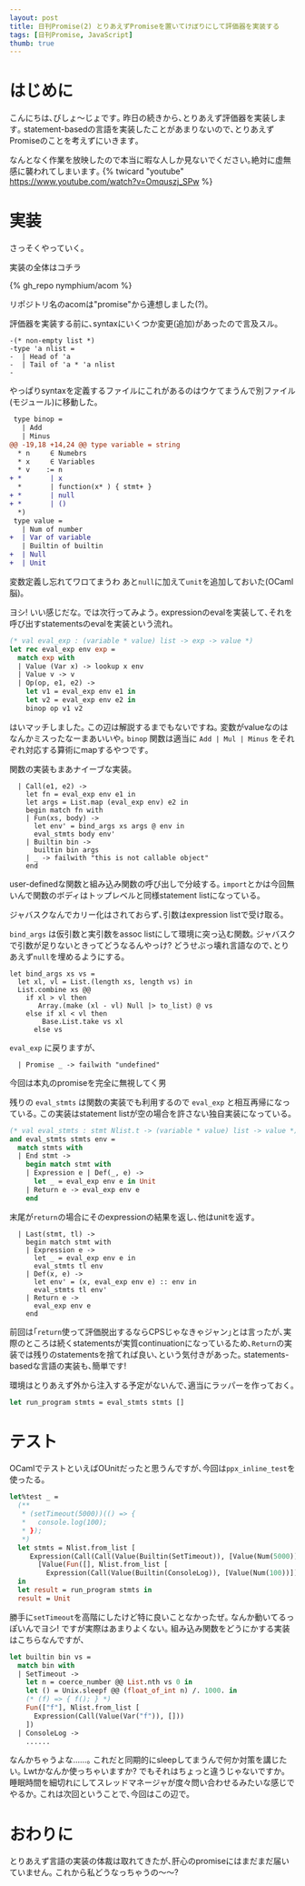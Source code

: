 ```yaml
---
layout: post
title: 日刊Promise(2) とりあえずPromiseを置いてけぼりにして評価器を実装する
tags: [日刊Promise, JavaScript]
thumb: true
---
```


<!--sectionize on-->

# はじめに
こんにちは､びしょ〜じょです｡
昨日の続きから､とりあえず評価器を実装します｡
statement-basedの言語を実装したことがあまりないので､とりあえずPromiseのことを考えずにいきます｡

なんとなく作業を放映したので本当に暇な人しか見ないでください｡絶対に虚無感に襲われてしまいます｡
{% twicard "youtube" https://www.youtube.com/watch?v=Omquszj_SPw %}

# 実装
さっそくやっていく｡

実装の全体はコチラ

{% gh_repo nymphium/acom %}

リポジトリ名のacomは"promise"から連想しました(?)｡

評価器を実装する前に､syntaxにいくつか変更(追加)があったので言及スル｡

```diff:前回からのdiff
-(* non-empty list *)
-type 'a nlist =
-  | Head of 'a
-  | Tail of 'a * 'a nlist
-
```

やっぱりsyntaxを定義するファイルにこれがあるのはウケてまうんで別ファイル(モジュール)に移動した｡

```diff
 type binop =
   | Add
   | Minus
@@ -19,18 +14,24 @@ type variable = string
  * n     ∈ Numebrs
  * x     ∈ Variables
  * v    := n
+ *       | x
  *       | function(x* ) { stmt+ }
+ *       | null
+ *       | ()
  *)
 type value =
   | Num of number
+  | Var of variable
   | Builtin of builtin
+  | Null
+  | Unit
```

変数定義し忘れてワロてまうわ
あと`null`に加えて`unit`を追加しておいた(OCaml脳)｡

ヨシ! いい感じだな｡
では次行ってみよう｡
expressionのevalを実装して､それを呼び出すstatementsのevalを実装という流れ｡

```ocaml
(* val eval_exp : (variable * value) list -> exp -> value *)
let rec eval_exp env exp =
  match exp with
  | Value (Var x) -> lookup x env
  | Value v -> v
  | Op(op, e1, e2) ->
    let v1 = eval_exp env e1 in
    let v2 = eval_exp env e2 in
    binop op v1 v2
```

はいマッチしました｡
この辺は解説するまでもないですね｡
変数がvalueなのはなんかミスったなーまあいいや｡
`binop` 関数は適当に `Add | Mul | Minus` をそれぞれ対応する算術にmapするやつです｡

関数の実装もまあナイーブな実装｡

```ocaml:eval_expつづき
  | Call(e1, e2) ->
    let fn = eval_exp env e1 in
    let args = List.map (eval_exp env) e2 in
    begin match fn with
    | Fun(xs, body) ->
      let env' = bind_args xs args @ env in
      eval_stmts body env'
    | Builtin bin ->
      builtin bin args
    | _ -> failwith "this is not callable object"
    end
```

user-definedな関数と組み込み関数の呼び出しで分岐する｡
`import`とかは今回無いんで関数のボディはトップレベルと同様statement listになっている｡

ジャバスクなんでカリー化はされておらず､引数はexpression listで受け取る｡

`bind_args` は仮引数と実引数をassoc listにして環境に突っ込む関数｡
ジャバスクで引数が足りないときってどうなるんやっけ?
どうせぶっ壊れ言語なので､とりあえず`null`を埋めるようにする｡

```ocaml:bind_argsの実装
let bind_args xs vs =
  let xl, vl = List.(length xs, length vs) in
  List.combine xs @@
    if xl > vl then
       Array.(make (xl - vl) Null |> to_list) @ vs
    else if xl < vl then
        Base.List.take vs xl
      else vs
```

`eval_exp` に戻りますが､

```ocaml:eval_expおわり
  | Promise _ -> failwith "undefined"
```

今回は本丸のpromiseを完全に無視してく男

残りの `eval_stmts` は関数の実装でも利用するので `eval_exp` と相互再帰になっている｡
この実装はstatement listが空の場合を許さない独自実装になっている｡

```ocaml
(* val eval_stmts : stmt Nlist.t -> (variable * value) list -> value *)
and eval_stmts stmts env =
  match stmts with
  | End stmt ->
    begin match stmt with
    | Expression e | Def(_, e) ->
      let _ = eval_exp env e in Unit
    | Return e -> eval_exp env e
    end
```

末尾が`return`の場合にそのexpressionの結果を返し､他はunitを返す｡

```ocaml:eval_stmts続き
  | Last(stmt, tl) ->
    begin match stmt with
    | Expression e ->
      let _ = eval_exp env e in
      eval_stmts tl env
    | Def(x, e) ->
      let env' = (x, eval_exp env e) :: env in
      eval_stmts tl env'
    | Return e ->
      eval_exp env e
    end
```

前回は｢`return`使って評価脱出するならCPSじゃなきゃジャン｣とは言ったが､実際のところは続くstatementsが実質continuationになっているため､`Return`の実装では残りのstatementsを捨てれば良い､という気付きがあった｡
statements-basedな言語の実装も､簡単です!

環境はとりあえず外から注入する予定がないんで､適当にラッパーを作っておく｡

```ocaml
let run_program stmts = eval_stmts stmts []
```

# テスト
OCamlでテストといえばOUnitだったと思うんですが､今回は`ppx_inline_test`を使ったる｡

```ocaml
let%test _ =
  (**
   * (setTimeout(5000))(() => {
   *   console.log(100);
   * });
   *)
  let stmts = Nlist.from_list [ 
     Expression(Call(Call(Value(Builtin(SetTimeout)), [Value(Num(5000))]),
       [Value(Fun([], Nlist.from_list [
         Expression(Call(Value(Builtin(ConsoleLog)), [Value(Num(100))]))]))]))]
  in
  let result = run_program stmts in
  result = Unit
```

勝手に`setTimeout`を高階にしたけど特に良いことなかったぜ｡
なんか動いてるっぽいんでヨシ! ですが実際はあまりよくない｡
組み込み関数をどうにかする実装はこちらなんですが､

```ocaml
let builtin bin vs =
  match bin with
  | SetTimeout ->
    let n = coerce_number @@ List.nth vs 0 in
    let () = Unix.sleepf @@ (float_of_int n) /. 1000. in
    (* (f) => { f(); } *)
    Fun(["f"], Nlist.from_list [
      Expression(Call(Value(Var("f")), []))
    ])
  | ConsoleLog ->
    ......
```

なんかちゃうよな……｡
これだと同期的にsleepしてまうんで何か対策を講じたい｡
Lwtかなんか使っちゃいますか? でもそれはちょっと違うじゃないですか｡
睡眠時間を細切れにしてスレッドマネージャが度々問い合わせるみたいな感じでやるか｡
これは次回ということで､今回はこの辺で｡

# おわりに
とりあえず言語の実装の体裁は取れてきたが､肝心のpromiseにはまだまだ届いていません｡
これから私どうなっちゃうの〜〜?
